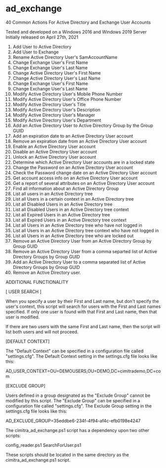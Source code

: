 # ad_exchange
40 Common Actions For Active Directory and Exchange User Accounts

Tested and developed on a Windows 2016 and Windows 2019 Server
Initially released on April 27th, 2021

1. Add User to Active Directory
2. Add User to Exchange
3. Rename Active Directory User's SamAccountName
4. Change Exchange User's First Name
5. Change Exchange User's Last Name
6. Change Active Directory User's First Name
7. Change Active Directory User's Last Name
8. Change Exchange User's First Name
9. Change Exchange User's Last Name
10. Modify Active Directory User's Mobile Phone Number
11. Modify Active Directory User's Office Phone Number
12. Modify Active Directory User's Title
13. Modify Active Directory User's Description
14. Modify Active Directory User's Manager
15. Modify Active Directory User's Department
16. Add an Active Directory User to Active Directory Group by the Group GUID
17. Add an expiration date to an Active Directory User account
18. Remove an expiration date from an Active Directory User account
19. Enable an Active Directory User account
20. Disable an Active Directory User account
21. Unlock an Active Directory User account
22. Determine which Active Directory User accounts are in a locked state
23. Change the Password on an Active Directory User account
24. Check the Password change date on an Active Directory User account
25. Get account access info on an Active Directory User account
26. Get a report of several attributes on an Active Directory User account
27. Find all information about an Active Directory Group
28. List all users in an Active Directory tree
29. List all Users in a certain context in an Active Directory tree
30. List all Disabled Users in an Active Directory tree
31. List all Disabled Users in an Active Directory tree context
32. List all Expired Users in an Active Directory tree
33. List all Expired Users in an Active Directory tree context
34. List all Users in an Active Directory tree who have not logged in
35. List all Users in an Active Directory tree context who have not logged in
36. List all Users in an Active Directory tree who are locked out
37. Remove an Active Directory User from an Active Directory Group by Group GUID
38. Remove an Active Directory User from a comma separted list of Active Directory Groups by Group GUID
39. Add an Active Directory User to a comma separated list of Active Directory Groups by Group GUID
40. Remove an Active Directory user. 

ADDITIONAL FUNCTIONALITY

[ USER SEARCH ]

When you specify a user by their First and Last name, but don't specify the user's context, this script will search for users with the First and Last names specified. If only one user is found with that First and Last name, then that user is modified. 

If there are two users with the same First and Last name, then the script will list both users and will not proceed. 

[DEFAULT CONTEXT]

The "Default Context" can be specified in a configuration file called "settings.cfg". The Default Context setting in the settings.cfg file looks like this: 

AD_USER_CONTEXT=OU=DEMOUSERS,OU=DEMO,DC=cimitrademo,DC=com

[EXCLUDE GROUP]

Users defined in a group designated as the "Exclude Group" cannot be modified by this script. The "Exclude Group" can be specified in a configuration file called "settings.cfg". The Exclude Group setting in the settings.cfg file looks like this: 

AD_EXCLUDE_GROUP=35eddbe6-234f-4f94-af4c-efb0198e4247

The cimitra_ad_exchange.ps1 script has a dependency upon two other scripts: 

config_reader.ps1
SearchForUser.ps1

These scripts should be located in the same directory as the cimitra_ad_exchange.ps1 script. 
